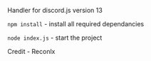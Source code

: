 Handler for discord.js version 13

`npm install` - install all required dependancies

`node index.js` - start the project

Credit - Reconlx 
